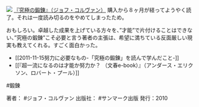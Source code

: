 [![](https://images-fe.ssl-images-amazon.com/images/I/41TOjHZuF0L._SL160_.jpg)](http://www.amazon.co.jp/exec/obidos/ASIN/4763130366/choiyaki81-22/ref=nosim)
[『究極の鍛錬』（ジョフ・コルヴァン）](http://www.amazon.co.jp/exec/obidos/ASIN/4763130366/choiyaki81-22/ref=nosim)
購入から８ヶ月が経ってようやく読了。それは一度読み切るのをやめてしまったため。

おもしろい。卓越した成果を上げている方々を、”才能”で片付けることはできない、”究極の鍛錬”こそ必要と言う著者の主張は、希望に満ちている反面厳しい現実も教えてくれる。すごく面白かった。

- [[2011-11-15努力に必要なもの-「究極の鍛錬」を読んで学んだこと-]]
- [[『超一流になるのは才能か努力か？ （文春e-book）』（アンダース・エリクソン、ロバート・プール）]]

#鍛錬 

著者： #ジョフ・コルヴァン
出版社： #サンマーク出版
発行：2010

